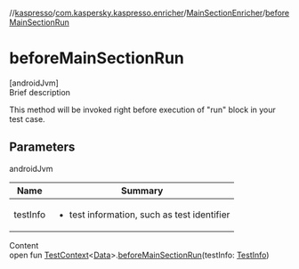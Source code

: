 //[kaspresso](../../index.md)/[com.kaspersky.kaspresso.enricher](../index.md)/[MainSectionEnricher](index.md)/[beforeMainSectionRun](before-main-section-run.md)



# beforeMainSectionRun  
[androidJvm]  
Brief description  


This method will be invoked right before execution of "run" block in your test case.



## Parameters  
  
androidJvm  
  
|  Name|  Summary| 
|---|---|
| testInfo| <ul><li>test information, such as test identifier</li></ul>
  
  
Content  
open fun [TestContext](../../com.kaspersky.kaspresso.testcases.core.testcontext/-test-context/index.md)<[Data](index.md)>.[beforeMainSectionRun](before-main-section-run.md)(testInfo: [TestInfo](../../com.kaspersky.kaspresso.testcases.models.info/-test-info/index.md))  



